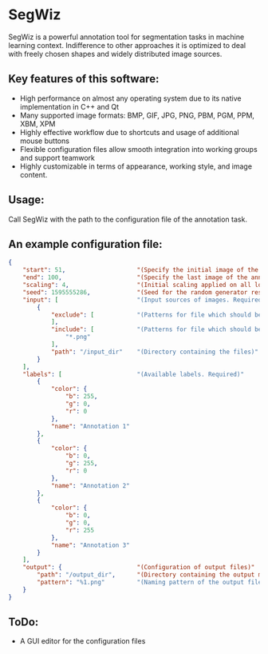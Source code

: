 # SegWiz

SegWiz is a powerful annotation tool for segmentation tasks in machine learning context. Indifference to other approaches it is optimized to deal with freely chosen shapes and widely distributed image sources.

## Key features of this software:
- High performance on almost any operating system due to its native implementation in C++ and Qt
- Many supported image formats: BMP, GIF, JPG, PNG, PBM, PGM, PPM, XBM, XPM
- Highly effective workflow due to shortcuts and usage of additional mouse buttons
- Flexible configuration files allow smooth integration into working groups and support teamwork
- Highly customizable in terms of appearance, working style, and image content.

## Usage:
Call SegWiz with the path to the configuration file of the annotation task.

## An example configuration file:
```json
{
    "start": 51,                    "(Specify the initial image of the annotation sequence. Default: 0)"
    "end": 100,                     "(Specify the last image of the annotation seqence. Default: Number of all available images)"
    "scaling": 4,                   "(Initial scaling applied on all loaded images. Default: 1)"
    "seed": 1595555286,             "(Seed for the random generator resulting in the same sequence across different devices. Default: Random number)"
    "input": [                      "(Input sources of images. Required)"
        {
            "exclude": [            "(Patterns for file which should be ignored)"
            ],
            "include": [            "(Patterns for file which should be included)"
                "*.png"
            ],
            "path": "/input_dir"    "(Directory containing the files)"
        }
    ],
    "labels": [                     "(Available labels. Required)"
        {
            "color": {
                "b": 255,
                "g": 0,
                "r": 0
            },
            "name": "Annotation 1"
        },
        {
            "color": {
                "b": 0,
                "g": 255,
                "r": 0
            },
            "name": "Annotation 2"
        },
        {
            "color": {
                "b": 0,
                "g": 0,
                "r": 255
            },
            "name": "Annotation 3"
        }
    ],
    "output": {                     "(Configuration of output files)"
        "path": "/output_dir",      "(Directory containing the output maps in the end)"
        "pattern": "%1.png"         "(Naming pattern of the output files: %1 is replaced by the name of the input image without extension)"
    }
}
```

## ToDo:
- A GUI editor for the configuration files
